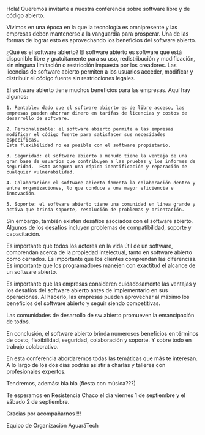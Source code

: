 Hola! Queremos invitarte a nuestra conferencia sobre software libre y de código abierto.

 Vivimos en una época en la que la tecnología es omnipresente y las empresas deben mantenerse a la vanguardia para prosperar. 
 Una de las formas de lograr esto es aprovechando los beneficios del software abierto.

 ¿Qué es el software abierto?  El software abierto es software que está disponible libre y gratuitamente para su uso, redistribución y modificación, 
 sin ninguna limitación o restricción impuesta por los creadores. 
 Las licencias de software abierto permiten a los usuarios acceder, modificar y distribuir el código fuente sin restricciones legales.

 El software abierto tiene muchos beneficios para las empresas. Aquí hay algunos:

    1. Rentable: dado que el software abierto es de libre acceso, las empresas pueden ahorrar dinero en tarifas de licencias y costos de desarrollo de software.

    2. Personalizable: el software abierto permite a las empresas modificar el código fuente para satisfacer sus necesidades específicas. 
    Esta flexibilidad no es posible con el software propietario.

    3. Seguridad: el software abierto a menudo tiene la ventaja de una gran base de usuarios que contribuyen a las pruebas y los informes de seguridad.  Esto asegura una rápida identificación y reparación de cualquier vulnerabilidad.

    4. Colaboración: el software abierto fomenta la colaboración dentro y entre organizaciones, lo que conduce a una mayor eficiencia e innovación.

    5. Soporte: el software abierto tiene una comunidad en línea grande y activa que brinda soporte, resolución de problemas y orientación.

 Sin embargo, también existen desafíos asociados con el software abierto. 
 Algunos de los desafíos incluyen problemas de compatibilidad, soporte y capacitación.

 Es importante que todos los actores en la vida útil de un software, comprendan acerca de la propiedad intelectual, tanto en software abierto como cerrados. Es importante que los clientes comprendan las diferencias. Es importante que los programadores manejen con exactitud el alcance de un software abierto.

 Es importante que las empresas consideren cuidadosamente las ventajas y los desafíos del software abierto antes de implementarlo en sus operaciones. 
 Al hacerlo, las empresas pueden aprovechar al máximo los beneficios del software abierto y seguir siendo competitivas.

 Las comunidades de desarrollo de sw abierto promueven la emancipación de todos.

 En conclusión, el software abierto brinda numerosos beneficios en términos de costo, flexibilidad, seguridad, colaboración y soporte. 
 Y sobre todo en trabajo colaborativo.

 En esta conferencia abordaremos todas las temáticas que más te interesan. 
 A lo largo de los dos días podrás asistir a charlas y talleres con profesionales expertos.

Tendremos, además: bla bla (fiesta con música???)

Te esperamos en Resistencia Chaco el día viernes 1 de septiembre y el sábado 2 de septiembre.

Gracias por acompañarnos !!!

Equipo de Organización
AguaráTech
